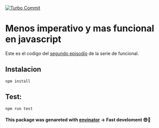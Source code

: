 [![Turbo Commit](https://img.shields.io/badge/Turbo_Commit-on-3DD1F2.svg)](https://github.com/labs-js/turbo-git/blob/master/CONVENTION.md)

# Menos imperativo y mas funcional en javascript

Este es el codigo del [segundo episodio](https://www.youtube.com/watch?v=g8f-S-O07yc) de la serie de funcional. 

## Instalacion
`npm install`


## Test:
`npm run test`


#### This package was genareted with [envinator](https://github.com/sfabrizio/envinator) -> Fast develoment 😎🙌

